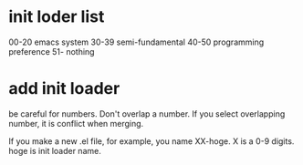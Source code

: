 # init loder list
00-20 emacs system
30-39 semi-fundamental
40-50 programming preference
51-   nothing

# add init loader
be careful for numbers.
Don't overlap a number.
If you select overlapping number, it is conflict when merging.

If you make a new .el file,
for example, you name XX-hoge.
X is a 0-9 digits. hoge is init loader name.
